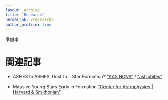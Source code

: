 ```yaml
---
layout: archive
title: "Research"
permalink: /research/
author_profile: true
---
```

     
準備中

関連記事
======
* ASHES to ASHES, Dust to… Star Formation? ["AAS NOVA"](https://aasnova.org/2021/11/16/ashes-to-ashes-dust-to-star-formation/) / ["astrobites"](https://astrobites.org/2021/10/20/ashes-to-ashes-dust-to-starformation/) <br>

* Massive Young Stars Early in Formation 
["Center for Astrophysics | Harvard & Smithonian"](https://www.cfa.harvard.edu/news/massive-young-stars-early-formation)
